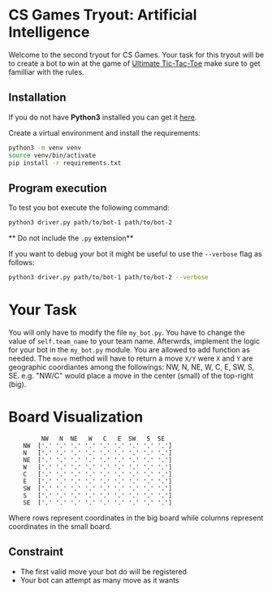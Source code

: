 # CS Games Tryout: Artificial Intelligence
Welcome to the second tryout for CS Games. Your task for this tryout will be to
create a bot to win at the game of [Ultimate Tic-Tac-Toe](https://ultimate-t3.herokuapp.com/rules) make sure to get familliar with the rules.

## Installation
If you do not have **Python3** installed you can get it [here](https://www.python.org/downloads/release/python-374/).

Create a virtual environment and install the requirements:
```bash
python3 -m venv venv
source venv/bin/activate
pip install -r requirements.txt
```

## Program execution
To test you bot execute the following command:
```bash
python3 driver.py path/to/bot-1 path/to/bot-2
```
** Do not include the `.py` extension**

If you want to debug your bot it might be useful to use the `--verbose` flag as follows:
```bash
python3 driver.py path/to/bot-1 path/to/bot-2 --verbose
```

# Your Task
You will only have to modify the file `my_bot.py`.
You have to change the value of `self.team_name` to your team name.
Afterwrds, implement the logic for your bot in the `my_bot.py` module.
You are allowed to add function as needed.
The `move` method will have to return a move `X/Y` were `X` and `Y` are geographic coordiantes among the followings: NW, N, NE, W, C, E, SW, S, SE.
e.g. "NW/C" would place a move in the center (small) of the top-right (big).

# Board Visualization
```
         NW   N  NE   W   C   E  SW   S  SE 
    NW  ['.' '.' '.' '.' '.' '.' '.' '.' '.']
    N   ['.' '.' '.' '.' '.' '.' '.' '.' '.']
    NE  ['.' '.' '.' '.' '.' '.' '.' '.' '.']
    W   ['.' '.' '.' '.' '.' '.' '.' '.' '.']
    C   ['.' '.' '.' '.' '.' '.' '.' '.' '.']
    E   ['.' '.' '.' '.' '.' '.' '.' '.' '.']
    SW  ['.' '.' '.' '.' '.' '.' '.' '.' '.']
    S   ['.' '.' '.' '.' '.' '.' '.' '.' '.']
    SE  ['.' '.' '.' '.' '.' '.' '.' '.' '.']
```

Where rows represent coordinates in the big board while columns represent coordinates in the small board.

## Constraint
* The first valid move your bot do will be registered
* Your bot can attempt as many move as it wants